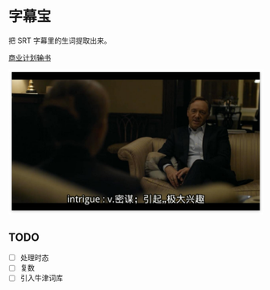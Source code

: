 # 字幕宝

把 SRT 字幕里的生词提取出来。

[商业计划<del>输</del>书](http://scateu.me/2017/01/13/subtitles-cet4.html/)


![DEMO](https://github.com/scateu/zimubao/raw/master/snapshots/House.of.Cards.S01E01.jpg)

## TODO

 - [ ] 处理时态 
 - [ ] 复数
 - [ ] 引入牛津词库
